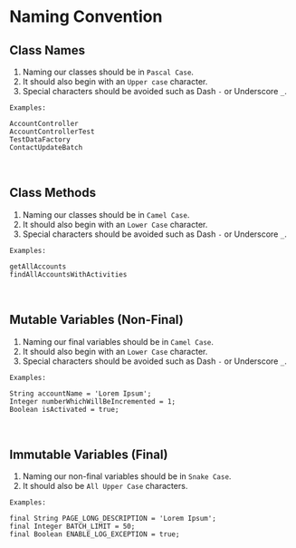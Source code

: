 # Naming Convention

## Class Names
1. Naming our classes should be in `Pascal Case`.
2. It should also begin with an `Upper case` character.
3. Special characters should be avoided such as Dash `-` or Underscore `_`.

```
Examples:

AccountController
AccountControllerTest
TestDataFactory
ContactUpdateBatch
```

<br>

## Class Methods
1. Naming our classes should be in `Camel Case`.
2. It should also begin with an `Lower Case` character.
3. Special characters should be avoided such as Dash `-` or Underscore `_`.

```
Examples:

getAllAccounts
findAllAccountsWithActivities
```

<br>

## Mutable Variables (Non-Final)
1. Naming our final variables should be in `Camel Case`.
2. It should also begin with an `Lower Case` character.
3. Special characters should be avoided such as Dash `-` or Underscore `_`.
```
Examples:

String accountName = 'Lorem Ipsum';
Integer numberWhichWillBeIncremented = 1;
Boolean isActivated = true;
```

<br>

## Immutable Variables (Final)
1. Naming our non-final variables should be in `Snake Case`.
2. It should also be `All Upper Case` characters.
```
Examples:

final String PAGE_LONG_DESCRIPTION = 'Lorem Ipsum';
final Integer BATCH_LIMIT = 50;
final Boolean ENABLE_LOG_EXCEPTION = true;
```